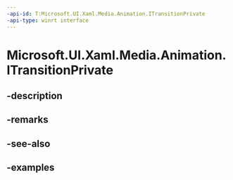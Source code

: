 ```yaml
---
-api-id: T:Microsoft.UI.Xaml.Media.Animation.ITransitionPrivate
-api-type: winrt interface
---
```


# Microsoft.UI.Xaml.Media.Animation.ITransitionPrivate

<!--
public interface ITransitionPrivate
-->


## -description

## -remarks

## -see-also

## -examples


